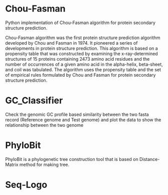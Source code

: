# Chou-Fasman

Python implementation of Chou-Fasman algorithm for protein secondary structure prediction.

Chou-Fasman algorithm was the first protein structure prediction algorithm developed by Chou and Fasman in 1974. It pioneered a series of developments in protein structure prediction. This algorithm is based on a propensity table that was constructed by examining the x-ray-determined structures of 15 proteins containing 2473 amino acid residues and the number of occurrences of a given amino acid in the alpha-helix, beta-sheet, and coil was tabulated. The algorithm uses the propensity table and the set of empirical rules formulated by Chou and Fasman for protein secondary structure prediction.

# GC_Classifier

Check the genomic GC profile based similarity between the two fasta record (Reference genome and Test genome) and plot the data to show the relationship between the two genome

# PhyloBit

PhyloBit is a phylogenetic tree construction tool that is based on Distance-Matrix method for making tree. 

# Seq-Logo

